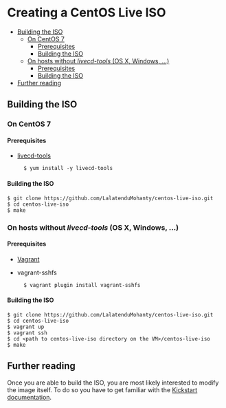<a name="creating-a-centos-live-iso"></a>
# Creating a CentOS Live ISO

<!-- MarkdownTOC -->

- [Building the ISO](#building-the-iso)
	- [On CentOS 7](#on-centos-7)
		- [Prerequisites](#prerequisites)
		- [Building the ISO](#building-the-iso-1)
	- [On hosts without _livecd-tools_ \(OS X, Windows, ...\)](#on-hosts-without-livecd-tools-os-x-windows-)
		- [Prerequisites](#prerequisites-1)
		- [Building the ISO](#building-the-iso-2)
- [Further reading](#further-reading)

<!-- /MarkdownTOC -->

<a name="building-the-iso"></a>
## Building the ISO

<a name="on-centos-7"></a>
### On CentOS 7

<a name="prerequisites"></a>
#### Prerequisites

* [livecd-tools](https://github.com/rhinstaller/livecd-tools)

        $ yum install -y livecd-tools

<a name="building-the-iso-1"></a>
#### Building the ISO

```
$ git clone https://github.com/LalatenduMohanty/centos-live-iso.git
$ cd centos-live-iso
$ make
```

<a name="on-hosts-without-livecd-tools-os-x-windows-"></a>
### On hosts without _livecd-tools_ (OS X, Windows, ...)

<a name="prerequisites-1"></a>
#### Prerequisites

* [Vagrant](https://www.vagrantup.com/)
* vagrant-sshfs

        $ vagrant plugin install vagrant-sshfs

<a name="building-the-iso-2"></a>
#### Building the ISO

```
$ git clone https://github.com/LalatenduMohanty/centos-live-iso.git
$ cd centos-live-iso
$ vagrant up
$ vagrant ssh
$ cd <path to centos-live-iso directory on the VM>/centos-live-iso
$ make
```

<a name="further-reading"></a>
## Further reading

Once you are able to build the ISO, you are most likely interested to modify the
image itself. To do so you have to get familiar with the [Kickstart documentation](https://github.com/rhinstaller/pykickstart/blob/master/docs/kickstart-docs.rst).


